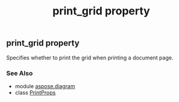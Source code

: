 ﻿---
title: print_grid property
second_title: Aspose.Diagram for Python via .NET API References
description: 
type: docs
weight: 140
url: /python-net/aspose.diagram/printprops/print_grid/
is_root: false
---

## print_grid property


Specifies whether to print the grid when printing a document page.

### See Also
* module [aspose.diagram](../../)
* class [PrintProps](/diagram/python-net/aspose.diagram/printprops)
